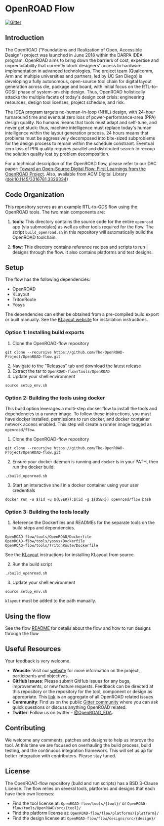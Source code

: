 # OpenROAD Flow
[![Gitter](https://badges.gitter.im/The-OpenROAD-Project/community.svg)](https://gitter.im/The-OpenROAD-Project/community?utm_source=badge&utm_medium=badge&utm_campaign=pr-badge)


## Introduction
The OpenROAD ("Foundations and Realization of Open, Accessible Design") project
was launched in June 2018 within the DARPA IDEA program. OpenROAD aims to bring
down the barriers of cost, expertise and unpredictability that currently block
designers' access to hardware implementation in advanced technologies. The
project team (Qualcomm, Arm and multiple universities and partners, led by UC
San Diego) is developing a fully autonomous, open-source tool chain for digital
layout generation across die, package and board, with initial focus on the
RTL-to-GDSII phase of system-on-chip design. Thus, OpenROAD holistically attacks
the multiple facets of today's design cost crisis: engineering resources, design
tool licenses, project schedule, and risk.

The IDEA program targets no-human-in-loop (NHIL) design, with 24-hour turnaround
time and eventual zero loss of power-performance-area (PPA) design quality. No
humans means that tools must adapt and self-tune, and never get stuck: thus,
machine intelligence must replace today's human intelligence within the layout
generation process. 24 hours means that problems must be aggressively decomposed
into bite-sized subproblems for the design process to remain within the schedule
constraint. Eventual zero loss of PPA quality requires parallel and distributed
search to recoup the solution quality lost by problem decomposition.

For a technical description of the OpenROAD flow, please refer to our DAC paper:
[Toward an Open-Source Digital Flow: First Learnings from the OpenROAD
Project](https://vlsicad.ucsd.edu/Publications/Conferences/371/c371.pdf). Also,
available from ACM Digital Library
([doi:10.1145/3316781.3326334](https://dl.acm.org/citation.cfm?id=3326334))

## Code Organization
This repository serves as an example RTL-to-GDS flow using the OpenROAD tools.
The two main components are:
1. **tools**: This directory contains the source code for the entire `openroad`
   app (via submodules) as well as other tools required for the flow. The script
   `build_openroad.sh` in this repository will automatically build the OpenROAD
   toolchain.

2. **flow**: This directory contains reference recipes and scripts to run      |
   designs through the flow. It also contains platforms and test designs.

## Setup
The flow has the following dependencies:
* OpenROAD
* KLayout
* TritonRoute
* Yosys

The dependencies can either be obtained from a pre-compiled build export or
built manually. See the [KLayout website](https://www.klayout.de/) for
installation instructions.

### Option 1: Installing build exports
1.  Clone the OpenROAD-flow repository
```
git clone --recursive https://github.com/The-OpenROAD-Project/OpenROAD-flow.git
```
2. Navigate to the "Releases" tab and download the latest release
3. Extract the tar to `OpenROAD-flow/tools/OpenROAD`
4. Update your shell environment
```
source setup_env.sh
```

### Option 2: Building the tools using docker
This build option leverages a multi-step docker flow to install the tools and
dependencies to a runner image. To follow these instructions, you must have
docker installed, permissions to run docker, and docker container network access
enabled. This step will create a runner image tagged as `openroad/flow`.
1.  Clone the OpenROAD-flow repository
```
git clone --recursive https://github.com/The-OpenROAD-Project/OpenROAD-flow.git
```
2. Ensure your docker daemon is running and `docker` is in your PATH, then run
the docker build.
```
./build_openroad.sh
```
3. Start an interactive shell in a docker container using your user credentials
```
docker run -u $(id -u ${USER}):$(id -g ${USER}) openroad/flow bash
```

### Option 3: Building the tools locally
1. Reference the Dockerfiles and READMEs for the separate tools on the build steps
and dependencies.
```
OpenROAD-flow/tools/OpenROAD/Dockerfile
OpenROAD-flow/tools/yosys/Dockerfile
OpenROAD-flow/tools/TritonRoute/Dockerfile
```
See the [KLayout](https://www.klayout.de) instructions for installing KLayout from source.

2. Run the build script
```
./build_openroad.sh
```
3. Update your shell environment
```
source setup_env.sh
```
`klayout` must be added to the path manually.

## Using the flow
See the flow [README](flow) for details about the flow and how
to run designs through the flow


## Useful Resources
Your feedback is very welcome.
- **Website**: Visit our [website](https://theopenroadproject.org/) for more
  information on the project, participants and objectives.
- **GitHub Issues**: Please submit GitHub issues for any bugs, improvements, or
  new feature requests. Feedback can be directed at this repository or the
  repository for the tool, component or design as appropriate. This
  [link](https://github.com/issues?utf8=%E2%9C%93&q=is%3Aopen+archived%3Afalse+user%3AThe-OpenROAD-Project+)
  is an aggregate of all OpenROAD related issues
- **Community**: Find us on the public [Gitter
  community](https://gitter.im/The-OpenROAD-Project/community) where you can ask
  quick questions or discuss anything OpenROAD related.
- **Twitter**: Follow us on twitter -
  [@OpenROAD_EDA](https://twitter.com/OpenROAD_EDA).


## Contributing
We welcome any comments, patches and designs to help us improve the tool. At
this time we are focused on overhauling the build process, build testing, and
the continuous integration framework. This will set us up for better integration
with contributors. Please stay tuned.

## License
The OpenROAD-flow repository (build and run scripts) has a BSD 3-Clause License.
The flow relies on several tools, platforms and designs that each have their own
licenses:
- Find the tool license at: `OpenROAD-flow/tools/{tool}/` or
`OpenROAD-flow/tools/OpenROAD/src/{tool}/`
- Find the platform license at: `OpenROAD-flow/flow/platforms/{platform}/`
- Find the design license at: `OpenROAD-flow/flow/designs/src/{design}/`
